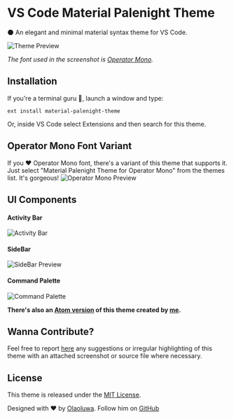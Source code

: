 # VS Code Material Palenight Theme

🌑 An elegant and minimal material syntax theme for VS Code.

![Theme Preview](http://i.imgur.com/MeREowJ.png)

_The font used in the screenshot is [Operator Mono](http://www.typography.com/fonts/operator)._

## Installation
If you're a terminal guru 👻, launch a window and type:
```shell
ext install material-palenight-theme
```

Or, inside VS Code select Extensions and then search for this theme.

## Operator Mono Font Variant
If you ❤️️ Operator Mono font, there's a variant of this theme that supports it. Just select "Material Palenight Theme for Operator Mono" from the themes list. It's gorgeous!
![Operator Mono Preview](http://i.imgur.com/KPRX64A.png)

## UI Components
#### Activity Bar
![Activity Bar](http://i.imgur.com/b8gkyLE.png)

#### SideBar
![SideBar Preview](http://i.imgur.com/3AEDOjS.png)

#### Command Palette
![Command Palette](http://i.imgur.com/72ASrPL.png)

**There's also an [Atom version](https://atom.io/themes/material-palenight-syntax) of this theme created by [me](https://twitter.com/whizkydee).**

## Wanna Contribute?
Feel free to report [here](https://github.com/whizkydee/vscode-material-palenight-theme/issues) any suggestions or irregular highlighting of this theme with an attached screenshot or source file where necessary.

## License
This theme is released under the [MIT License](https://github.com/whizkydee/vscode-material-palenight-theme/blob/master/LICENSE.md).

Designed with ❤️️ by [Olaoluwa](https://whizkydee.github.io). Follow him on [GitHub](https://github.com/whizkydee)
